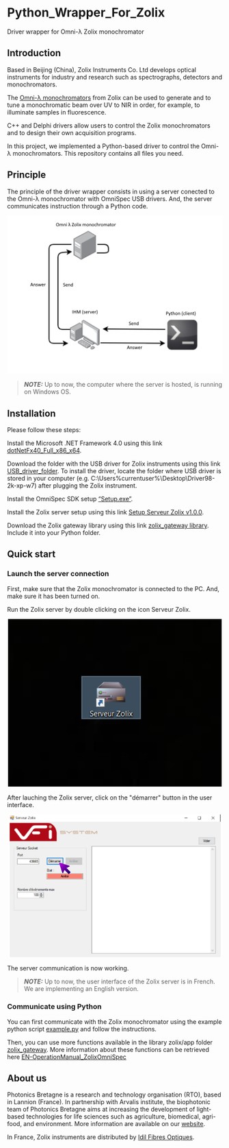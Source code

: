 # Python_Wrapper_For_Zolix
Driver wrapper for Omni-λ Zolix monochromator 

## Introduction ##

Based in Beijing (China), Zolix Instruments Co. Ltd develops optical instruments for industry and research such as spectrographs, detectors and monochromators.

The [Omni-λ monochromators](http://zolix.com.cn/en/prodcon_370_376_741.html) from Zolix can be used to generate and to tune a monochromatic beam over UV to NIR in order, for example, to illuminate samples in fluorescence.

C++ and Delphi drivers allow users to control the Zolix monochromators and to design their own acquisition programs.

In this project, we implemented a Python-based driver to control the Omni-λ monochromators. This repository contains all files you need.

## Principle ##

The principle of the driver wrapper consists in using a server conected to the Omni-λ monochromator with OmniSpec USB drivers. And, the server communicates instruction through a Python code.

<p align="center">
<img src="imgs/principle.png" alt="principle_driver" width="955"/>
</p>

> **_NOTE:_** Up to now, the computer where the server is hosted, is running on Windows OS. 


## Installation ##

Please follow these steps:

Install the Microsoft .NET Framework 4.0 using this link [dotNetFx40_Full_x86_x64](Dependencies).

Download the folder with the USB driver for Zolix instruments using this link [USB_driver_folder](Dependencies/Driver_USB_Zolix). To install the driver, locate the folder where USB driver is stored in your computer (e.g. C:\Users\%currentuser%\Desktop\Driver98-2k-xp-w7) after plugging the Zolix instrument.

Install the OmniSpec SDK setup [“Setup.exe”](Dependencies/OmniSpec-Setup).

Install the Zolix server setup using this link [Setup Serveur Zolix v1.0.0](Dependencies).

Download the Zolix gateway library using this link [zolix_gateway library](Dependencies/Python_Zolix_Gateway). Include it into your Python folder. 

## Quick start ##

### Launch the server connection ###

First, make sure that the Zolix monochromator is connected to the PC. And, make sure it has been turned on.

Run the Zolix server by double clicking on the icon Serveur Zolix.

<p align="center">
<img src="imgs/server_app.png" alt="IHM server" width="500"/>
</p>

After lauching the Zolix server, click on the "démarrer" button in the user interface.

<p align="center">
<img src="imgs/server_gui.png" alt="IHM server" width="500"/>
</p>

The server communication is now working.

> **_NOTE:_** Up to now, the user interface of the Zolix server is in French. We are implementing an English version. 


### Communicate using Python ###

You can first communicate with the Zolix monochromator using the example python script [example.py](Dependencies/Python_Zolix_Gateway/zolix/app) and follow the instructions. 

Then, you can use more functions available in the library zolix/app folder [zolix_gateway](Dependencies/Python_Zolix_Gateway/zolix/app). More information about these functions can be retrieved here [EN-OperationManual_ZolixOmniSpec](documentation/EN-OperationManual_ZolixOmniSpec.pdf)

## About us ##

Photonics Bretagne is a research and technology organisation (RTO), based in Lannion (France). In partnership with Arvalis institute, the biophotonic team of Photonics Bretagne aims at increasing the development of light-based technologies for life sciences such as agriculture, biomedical, agri-food, and environment. More information are available on our [website](https://www.photonics-bretagne.com/en/about-photonics-bretagne/).

In France, Zolix instruments are distributed by [Idil Fibres Optiques](https://www.idil-fibres-optiques.com/fr/product/zolix-instruments-france-2/).
